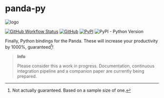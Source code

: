 # panda-py
![logo](https://github.com/JeanElsner/panda-py/blob/main/logo.jpg?raw=true)

[![GitHub Workflow Status](https://img.shields.io/github/actions/workflow/status/JeanElsner/panda-py/build.yml)](https://github.com/JeanElsner/panda-py/actions/workflows/build.yml)
[![GitHub](https://img.shields.io/github/license/JeanElsner/panda-py)](https://www.apache.org/licenses/LICENSE-2.0)
[![PyPI](https://img.shields.io/pypi/v/panda-python)](https://pypi.org/project/panda-python/)
![PyPI - Python Version](https://img.shields.io/pypi/pyversions/panda-python)

Finally, Python bindings for the Panda. These will increase your productivity by 1000%, guaranteed[^1]!

> **Info**
>
> Please consider this a work in progress. Documentation, continuous integration pipeline and a companion paper are currently being prepared.

[^1]: Not actually guaranteed. Based on a sample size of one.
